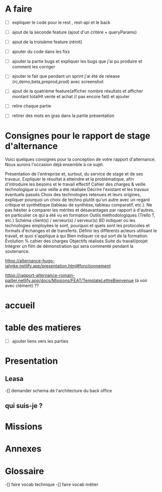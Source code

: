 # A faire

- [ ] expliquer le code pour le rest , rest-api et le back
- [ ] ajout de la seconde feature (ajout d'un critère + queryParams)
- [ ] ajout de la troisième feature (réinit)

- [ ] ajouter du code dans les fixs
- [ ] ajouter la partie bugs et expliquer les bugs que j'ai pu produire et comment les corriger
- [ ] ajouter le fait que pendant un sprint j'ai été de release (rc,demo,beta,preprod,prod) avec screenshot
- [ ] ajout de la quatrième feature(afficher nombre résultats et afficher montant totalHt vente et achat // pas encore fait) et ajouter 

- [ ] relire chaque partie
- [ ] retirer des mots en gras dans la partie présentation

# Consignes pour le rapport de stage d'alternance

Voici quelques consignes pour la conception de votre rapport d'alternance. Nous aurons l'occasion déjà ensemble à ce sujet.

Présentation de l'entreprise et, surtout, du service de stage et de ses travaux.
Expliquer le résultat à atteindre et la problématique, afin d'introduire les besoins et le travail effectif
Cahier des charges & veille technologique si une veille a été réalisée
Décrire l'existant et les travaux éventuels passés
Choix des technologies retenues et leurs origines, expliquer pourquoi un choix de techno plutôt qu'un autre avec un regard critique et synthétique (tableau de synthèse, tableau comparatif, etc.). Ne pas hésiter à comparer les mérites et désavantages par rapport à d'autres, en particulier ce qui a été vu en formation
Outils méthodologiques (Trello ?, etc.)
Schéma client(s) / serveur(s) / serveur(s) BD indiquer où les technologies employées le sont, pourquoi et quels sont les protocoles et formats d'échanges et de transferts.
Définir les différents acteurs utilisant le travail, et quoi s'applique à qui
Bien indiquer ce qui sort de la formation.
Évolution % cahier des charges
Objectifs réalisés
Suite du travail/projet
Intégrer un film de démonstration qui sera commenté pendant la soutenance.

https://alternance-hugo-jahnke.netlify.app/presentation.html#fonctionnement



https://rapport-alternance-romain-pailler.netlify.app/docs/Missions/FEAT/TemplateLettreBienvenue
(à voir avec clément) ??


# accueil

# table des matieres

-[ ] ajouter liens vers les parties

# Presentation 


## Leasa 

-[] demander schema de l'architecture du back office 

## qui suis-je ?

##

# Missions 

# Annexes

# Glossaire 

-[] faire vocab technique 
-[] faire vocab métier